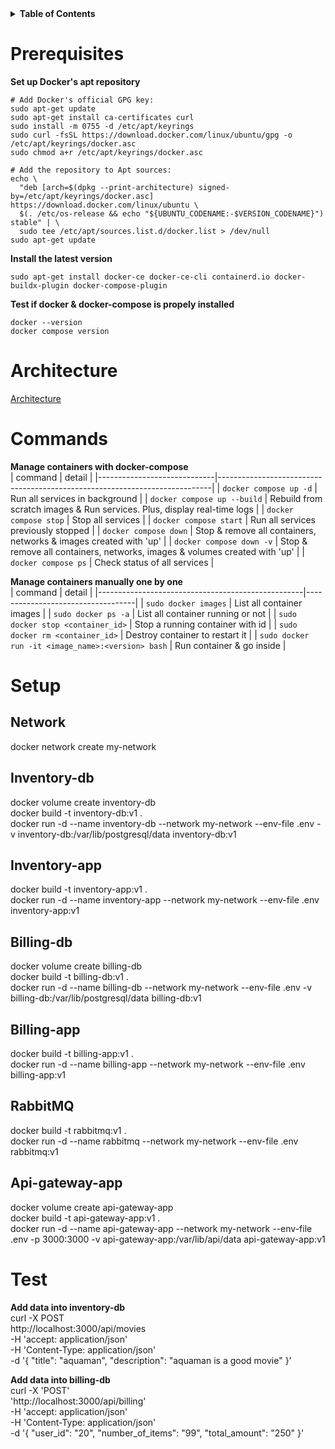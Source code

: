 <details>  
  <summary><strong>Table of Contents</strong></summary>  
  
  - [Prerequisites](#prerequisites)
  - [Architecture](#architecture)
  - [Commands](#commands)
  - [Setup](#setup)
    - [Network](#network)
    - [Inventory-db](#inventory-db)
    - [Inventory-app](#inventory-app)
    - [Billing-db](#billing-db)
    - [Billing-app](#billing-app)
    - [RabbitMQ](#rabbitmq)
    - [Api-gateway-app](#api-gateway-app)
  - [Test](#test)
</details>  



# Prerequisites
**Set up Docker's apt repository**    
```
# Add Docker's official GPG key:
sudo apt-get update
sudo apt-get install ca-certificates curl
sudo install -m 0755 -d /etc/apt/keyrings
sudo curl -fsSL https://download.docker.com/linux/ubuntu/gpg -o /etc/apt/keyrings/docker.asc
sudo chmod a+r /etc/apt/keyrings/docker.asc

# Add the repository to Apt sources:
echo \
  "deb [arch=$(dpkg --print-architecture) signed-by=/etc/apt/keyrings/docker.asc] https://download.docker.com/linux/ubuntu \
  $(. /etc/os-release && echo "${UBUNTU_CODENAME:-$VERSION_CODENAME}") stable" | \
  sudo tee /etc/apt/sources.list.d/docker.list > /dev/null
sudo apt-get update
```  

**Install the latest version**  
```
sudo apt-get install docker-ce docker-ce-cli containerd.io docker-buildx-plugin docker-compose-plugin
```  

**Test if docker & docker-compose is propely installed**    
```
docker --version
docker compose version
```  



# Architecture
[Architecture](!diagram.png)   



# Commands
**Manage containers with docker-compose**  
| command                     | detail                                                                     |
|-----------------------------|----------------------------------------------------------------------------|
| `docker compose up -d`      | Run all services in background                                             |
| `docker compose up --build` | Rebuild from scratch images & Run services. Plus, display real-time logs   |
| `docker compose stop`       | Stop all services                                                          |
| `docker compose start`      | Run all services previously stopped                                        |
| `docker compose down`       | Stop & remove all containers, networks & images created with 'up'          |
| `docker compose down -v`    | Stop & remove all containers, networks, images & volumes created with 'up' |
| `docker compose ps`         | Check status of all services                                               |

**Manage containers manually one by one**  
| command                                           | detail                            |
|---------------------------------------------------|-----------------------------------|
| `sudo docker images`                              | List all container images         |
| `sudo docker ps -a`                               | List all container running or not |
| `sudo docker stop <container_id>`                 | Stop a running container with id  |
| `sudo docker rm <container_id>`                   | Destroy container to restart it   |
| `sudo docker run -it <image_name>:<version> bash` | Run container & go inside         |



# Setup
## Network
docker network create my-network  

## Inventory-db
docker volume create inventory-db  
docker build -t inventory-db:v1 .  
docker run -d --name inventory-db --network my-network --env-file .env -v inventory-db:/var/lib/postgresql/data inventory-db:v1  

## Inventory-app
docker build -t inventory-app:v1 .  
docker run -d --name inventory-app --network my-network --env-file .env inventory-app:v1  

## Billing-db
docker volume create billing-db  
docker build -t billing-db:v1 .  
docker run -d --name billing-db --network my-network --env-file .env -v billing-db:/var/lib/postgresql/data billing-db:v1  

## Billing-app
docker build -t billing-app:v1 .  
docker run -d --name billing-app --network my-network --env-file .env billing-app:v1  

## RabbitMQ
docker build -t rabbitmq:v1 .  
docker run -d --name rabbitmq --network my-network --env-file .env rabbitmq:v1  

## Api-gateway-app
docker volume create api-gateway-app  
docker build -t api-gateway-app:v1 .  
docker run -d --name api-gateway-app --network my-network --env-file .env -p 3000:3000 -v api-gateway-app:/var/lib/api/data api-gateway-app:v1  



# Test
**Add data into inventory-db**  
curl -X POST \
  http://localhost:3000/api/movies \
  -H 'accept: application/json' \
  -H 'Content-Type: application/json' \
  -d '{
  "title": "aquaman",
  "description": "aquaman is a good movie"
}'

**Add data into billing-db**  
curl -X 'POST' \
  'http://localhost:3000/api/billing' \
  -H 'accept: application/json' \
  -H 'Content-Type: application/json' \
  -d '{
  "user_id": "20",
  "number_of_items": "99",
  "total_amount": "250"
}'